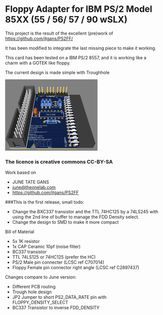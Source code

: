 # Floppy Adapter for IBM PS/2 Model 85XX (55 / 56/ 57 / 90 wSLX)

This project is the result of the excellent (pre)work of https://github.com/jtgans/PS2FF/

It has been modified to integrate the last missing piece to make it working.

This card has been tested on a IBM PS/2 8557, and it is working like a charm with a GOTEK like floppy.

The current design is made simple with Troughhole

<img src="https://github.com/vibr77/PS2FloppyDiskAdapterWMediaSense/blob/main/doc/card_rev0.91b.png?raw=true" width=300>


### The licence is creative commons CC-BY-SA

Work based on
- JUNE TATE GANS
- june@theonelab.com
- https://github.com/jtgans/PS2FF


###This is the first release, small todo: 
- Change the BXC337 transistor and the TTL 74HC125 by a 74LS245 with using the 2nd line of buffer to manage the FDD Density select.
- Change the design to SMD to make it more compact

Bill of Material
- 5x 1K resistor
- 1x CAP Ceramic 10pf (noise filter)
- BC337 transistor 
- TTL 74LS125 or 74HC125 (prefer the HC)
- PS/2 Male pin connecter (LCSC ref C707014)
- Floppy Female pin connector right angle (LCSC ref C2897437)

Changes compare to June version:
- Different PCB routing
- Trough hole design
- JP2 Jumper to short PS2_DATA_RATE pin with FLOPPY_DENSITY_SELECT
- BC337 Transistor to inverse FDD_DENSITY
  

